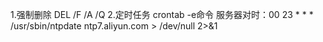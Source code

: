 1.强制删除
DEL /F /A /Q
2.定时任务
crontab -e命令
服务器对时：00 23 * * * /usr/sbin/ntpdate ntp7.aliyun.com > /dev/null 2>&1